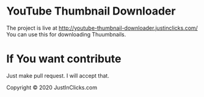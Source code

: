 # YouTube Thumbnail Downloader

The project is live at http://youtube-thumbnail-downloader.justinclicks.com/
You can use this for downloading Thuumbnails.

# If You want contribute

Just make pull request. I will accept that.


Copyright &copy; 2020 JustInClicks.com
